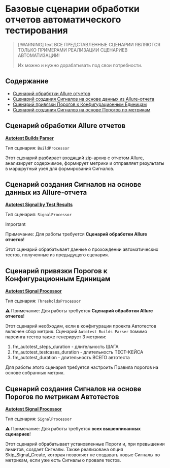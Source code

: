 # Базовые сценарии обработки отчетов автоматического тестирования

> [!WARNING] text
> ВСЕ ПРЕДСТАВЛЕННЫЕ СЦЕНАРИИ ЯВЛЯЮТСЯ ТОЛЬКО ПРИМЕРАМИ РЕАЛИЗАЦИИ СЦЕНАРИЕВ АВТОМАТИЗАЦИИ! 
>
> Их можно и нужно дорабатывать под свои потребности. 

## Содержание

- [Сценарий обработки Allure отчетов](#сценарий-обработки-allure-отчетов)
- [Сценарий создания Сигналов на основе данных из Allure-отчета](#сценарий-создания-сигналов-на-основе-данных-из-allure-отчета)
- [Сценарий привязки Порогов к Конфигурационным Единицам](#сценарий-привязки-порогов-к-конфигурационным-единицам)
- [Сценарий создания Сигналов на основе Порогов по метрикам](#сценарий-создания-сигналов-на-основе-порогов-по-метрикам)

## Сценарий обработки Allure отчетов

[**Autotest Builds Parser**](./Autotest%20Builds%20Parser.txt)

Тип сценария: `BuildProcessor`

Этот сценарий разбирает входящий zip-архив с отчетом Allure, анализирует содержимое, формирует метрики и отправляет результаты в маршрутный узел для формирования Сигналов.

## Сценарий создания Сигналов на основе данных из Allure-отчета

[**Autotest Signal by Test Results**](./Autotest%20Signal%20by%20Test%20Results.txt)

Тип сценария: `SignalProcessor`

> [!IMPORTANT]  
> Примечание: Для работы требуется **Сценарий обработки Allure отчетов**!

Этот сценарий обрабатывает данные о прохождении автоматических тестов, полученные из предыдущего сценария.

## Сценарий привязки Порогов к Конфигурационным Единицам

[**Autotest Signal Processor**](./Autotest%20Bind%20Metrics%20to%20CIs.txt)

Тип сценария: `ThresholdsProcessor`

⚠️ Примечание: Для работы требуется **Сценарий обработки Allure отчетов**!

Этот сценарий необходим, если в конфигурации проекта Автотестов включен сбор метрик. Сценарий `Autotest Builds Parser` помимо парсинга тестов также генерирует 3 метрики:
1. fm_autotest_steps_duration - длительность ШАГА
2. fm_autotest_testcases_duration - длительность ТЕСТ-КЕЙСА
3. fm_autotest_duration - длительность ВСЕГО автотеста

Для работы этого сценария требуется настроить Правила порогов на основе собранных метрик.

## Сценарий создания Сигналов на основе Порогов по метрикам Автотестов

[**Autotest Signal Processor**](./Autotest%20Bind%20Metrics%20to%20CIs.txt)

Тип сценария: `SignalProcessor`

⚠️ Примечание: Для работы требуется **всех вышеописанных сценариев**!

Этот сценарий обрабатывает установленные Пороги и, при превышении лимитов, создает Сигналы. Также реализована опция Skip_Signal_Create, которая позволяет не создавать новые Сигналы по метрикам, если уже есть Сигналы о провале тестов.
